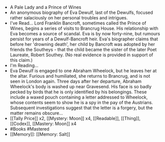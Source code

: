 - A Pale Lady and a Prince of Wines
- An anonymous biography of Eva Dewulf, last of the Dewulfs, focused rather salaciously on her personal troubles and intrigues.
- I've Read...
  Lord Franklin Bancroft, sometimes called the Prince of Wines, begins a series of visits to Brancrug House. His relationship with Eva becomes a source of scandal. Eva is by now forty-nine, but rumours persist for years of a Dewulf-Bancroft heir. Eva's biographer claims that before her 'drowning death', her child by Bancroft was adopted by her friends the Southeys - that the child became the sister of the later Poet Laureate, Robert Southey. (No real evidence is provided in support of this claim.)
- I'm Reading...
- Eva Dewulf is engaged to one Abraham Wheelock, but he leaves her at the altar. Furious and humiliated, she returns to Brancrug, and is not seen in London again. Three days after her departure, Abraham Wheelock's body is washed up near Gravesend. His face is so badly pecked by birds that he is only identified by his belongings. These include a waxed pouch containing a letter addressed to Wheelock, whose contents seem to show he is a spy in the pay of the Austrians. Subsequent investigations suggest that the letter is a forgery, but the matter remains obscure...
- [[Tally Price]] x2, [[Mystery: Moon]] x4, [[Readable]], [[Thing]], [[Codex]], [[Mastery: Moon]] x4
- #Books #Mastered
- [[Memory]]: [[Memory: Salt]]